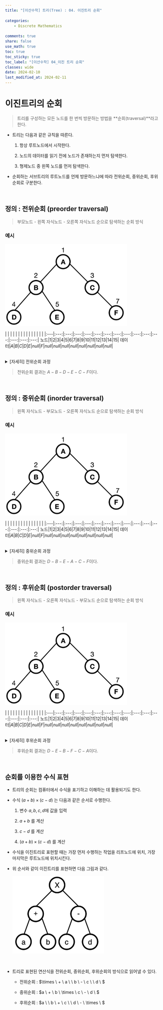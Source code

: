 ```yaml
---
title: "[이산수학] 트리(Tree) : 04. 이진트리 순회"

categories:
    - Discrete Mathematics

comments: true
share: false
use_math: true
toc: true
toc_sticky: true
toc_label: "[이산수학] 04_이진 트리 순회"
classes: wide
date: 2024-02-10
last_modified_at: 2024-02-11
---
```


# 이진트리의 순회

> 트리를 구성하는 모든 노드를 한 번씩 방문하는 방법을 **순회(traversal)**라고 한다.

- 트리는 다음과 같은 규칙을 따른다.

    1. 항상 루트노드에서 시작한다.

    2. 노드의 데이터를 읽기 전에 노드가 존재하는지 먼저 탐색한다.

    3. 형제노드 중 왼쪽 노드를 먼저 탐색한다.

- 순회하는 서브트리의 루트노드를 언제 방문하느냐에 따라 전위순회, 중위순회, 후위순회로 구분한다.

<br>

## 정의 : 전위순회 (preorder traversal)

> 부모노드 - 왼쪽 자식노드 - 오른쪽 자식노드 순으로 탐색하는 순회 방식

### 예시

<img src = "/assets/images/Math/dm/dm_example_23_01.png" width=400>

<br>

| | | | | | | | | | | | | | |
|:---|:---:|:---:|:---:|:---:|:---:|:---:|:---:|:---:|:---:|:---:|:---:|:---:|:---:|:---:|
노드|$1$|$2$|$3$|$4$|$5$|$6$|$7$|$8$|$9$|$10$|$11$|$12$|$13$|$14$|$15$|
데이터|$A$|$B$|$C$|$D$|$E$|$null$|$F$|$null$|$null$|$null$|$null$|$null$|$null$|$null$|$null$|

<br>

<details>
<summary>[자세히] 전위순회 과정</summary>
<div markdown="1">

1. 루트노드 $1$ 탐색 - 데이터 존재 확인 및 방문 - 노드 $1$애 데이터 $A$ 읽기
    - $A$
2. 노드 $1$의 왼쪽 자식노드 $2$탐색 - 데이터 존재 확인 및 방문 - 노드 $2$에 데이터 읽기
    - $A - B$
3. 노드 $2$의 왼쪽 자식노드 $4$탐색 - 데이터 존재 확인 및 방문 - 노드 $4$에 데이터 읽기
    - $A - B - D$
4. 노드 $4$의 왼쪽 자식노드 $8$ 탐색 - 데이터 없음을 확인
5. 노드 $4$의 오른쪽 자식노드 $9$ 탐색 - 데이터 없음을 확인
6. 노드 $4$의 부모노드 $2$로 백트래킹
7. 노드 $2$의 오른쪽 자식노드 $5$ 탐색 - 데이터 존재 확인 및 방문 - 노드 $5$에 데이터 $E$ 읽기
    - $A - B - D - E$
8. 노드 $5$의 왼쪽 자식노드 $10$ 탐색 - 데이터 없음을 확인
9. 노드 $5$의 오른쪽 자식노드 $11$ 탐색 - 데이터 없음을 확인
10. 노드 $5$의 부모노드 $2$로 백트래킹
11. 노드 $2$의 부모노드 $1$로 백트래킹
12. 노드 $1$의 오른쪽 자식노드 $3$ 탐색 - 데이터 존재 확인 및 방문 - 노드 $3$에 데이터 $C$ 읽기
    - $A - B - D - E - C$
13. 노드 $3$의 왼쪽 자식노드 $6$ 탐색 - 데이터 없음을 확인
14. 노드 $3$의 오른쪽 자식노드 $7$ 탐색 - 데이터 존재 확인 및 방문 - 노드 $7$에 데이터 $F$ 읽기
    - $A - B - D - E - C - F$
15. 노드 $7$의 왼쪽 자식노드 $14$ 탐색 - 데이터 없음을 확인
16. 노드 $7$의 오른쪽 자식노드 $15$ 탐색 - 데이터 없음을 확인
17. 노드 $7$의 부모노드 $3$으로 백트래킹
18. 노드 $3$의 부모노드 $1$으로 백트래킹
18. 순회종료

</div>
</details>

> 전위순회 결과는 $A - B - D - E - C - F$이다.

<br>

## 정의 : 중위순회 (inorder traversal)

> 왼쪽 자식노드 - 부모노드 - 오른쪽 자식노드 순으로 탐색하는 순회 방식

### 예시

<img src = "/assets/images/Math/dm/dm_example_23_01.png" width=400>

<br>

| | | | | | | | | | | | | | |
|:---|:---:|:---:|:---:|:---:|:---:|:---:|:---:|:---:|:---:|:---:|:---:|:---:|:---:|:---:|
노드|$1$|$2$|$3$|$4$|$5$|$6$|$7$|$8$|$9$|$10$|$11$|$12$|$13$|$14$|$15$|
데이터|$A$|$B$|$C$|$D$|$E$|$null$|$F$|$null$|$null$|$null$|$null$|$null$|$null$|$null$|$null$|

<br>

<details>
<summary>[자세히] 중위순회 과정</summary>
<div markdown="1">

1. 루트노드 $1$ 방문
2. 노드 $1$의 왼쪽 자식노드 $2$탐색 - 데이터 존재 확인 및 방문
3. 노드 $2$의 왼쪽 자식노드 $4$탐색 - 데이터 존재 확인 및 방문
4. 노드 $4$의 왼쪽 자식노드 $8$ 탐색 - 데이터 없음을 확인
5. 노드 $4$의 데이터 $D$ 읽기
    - $D$
6. 노드 $4$의 오른쪽 자식노드 $9$ 탐색 - 데이터 없음을 확인
7. 노드 $4$의 부모노드 $2$로 백트래킹 - 노드 $2$의 데이터 $B$ 읽기
    - $D - B$
8. 노드 $2$의 오른쪽 자식노드 $5$ 탐색 - 데이터 존재 확인 및 방문
9. 노드 $5$의 왼쪽 자식노드 $10$ 탐색 - 데이터 없음을 확인
10. 노드 $5$의 데이터 $E$ 읽기
    - $D - B - E$
11. 노드 $5$의 오른쪽 자식노드 $11$ 탐색 - 데이터 없음을 확인
12. 노드 $5$의 부모노드 $2$로 백트래킹
13. 노드 $2$의 부모노드 $1$로 백트래킹 - 노드 $1$의 데이터 $A$ 읽기
    - $D - B - E - A$
14. 노드 $1$의 오른쪽 자식노드 $3$ 탐색 - 데이터 존재 확인 및 방문
15. 노드 $3$의 왼쪽 자식노드 $6$ 탐색 - 데이터 없음을 확인
16. 노드 $3$의 데이터 $C$ 읽기
    - $D - B - E - A - C$
17. 노드 $3$의 오른쪽 자식노드 $7$ 탐색 - 데이터 존재 확인 및 방문
18. 노드 $7$의 왼쪽 자식노드 $14$ 탐색 - 데이터 없음을 확인
19. 노드 $7$의 데이터 $F$ 읽기
    - $D - B - E - A - C - F$
20. 노드 $7$의 오른쪽 자식노드 $15$ 탐색 - 데이터 없음을 확인
21. 노드 $7$의 부모노드 $3$으로 백트래킹
22. 노드 $3$의 부모노드 $1$으로 백트래킹
23. 순회종료

</div>
</details>

> 중위순회 결과는 $D - B - E - A - C - F$이다.

<br>

## 정의 : 후위순회 (postorder traversal)

> 왼쪽 자식노드 - 오른쪽 자식노드 - 부모노드 순으로 탐색하는 순회 방식

### 예시

<img src = "/assets/images/Math/dm/dm_example_23_01.png" width=400>

<br>

| | | | | | | | | | | | | | |
|:---|:---:|:---:|:---:|:---:|:---:|:---:|:---:|:---:|:---:|:---:|:---:|:---:|:---:|:---:|
노드|$1$|$2$|$3$|$4$|$5$|$6$|$7$|$8$|$9$|$10$|$11$|$12$|$13$|$14$|$15$|
데이터|$A$|$B$|$C$|$D$|$E$|$null$|$F$|$null$|$null$|$null$|$null$|$null$|$null$|$null$|$null$|

<br>

<details>
<summary>[자세히] 후위순회 과정</summary>
<div markdown="1">

1. 루트노드 $1$ 방문
2. 노드 $1$의 왼쪽 자식노드 $2$탐색 - 데이터 존재 확인 및 방문
3. 노드 $2$의 왼쪽 자식노드 $4$탐색 - 데이터 존재 확인 및 방문
4. 노드 $4$의 왼쪽 자식노드 $8$ 탐색 - 데이터 없음을 확인
5. 노드 $4$의 오른쪽 자식노드 $9$ 탐색 - 데이터 없음을 확인
6. 노드 $4$의 데이터 읽기
    - $D$
7. 노드 $4$의 부모노드 $2$로 백트래킹
8. 노드 $2$의 오른쪽 자식노드 $5$ 탐색 - 데이터 존재 확인 및 방문
9. 노드 $5$의 왼쪽 자식노드 $10$ 탐색 - 데이터 없음을 확인
10. 노드 $5$의 오른쪽 자식노드 $11$ 탐색 - 데이터 없음을 확인
11. 노드 $5$의 데이터 읽기
    - $D - E$
12. 노드 $5$의 부모노드 $2$로 백트래킹 - 노드 $2$의 데이터 $B$ 읽기
    - $D - E - B$
13. 노드 $2$의 부모노드 $1$로 백트래킹
14. 노드 $1$의 오른쪽 자식노드 $3$ 탐색 - 데이터 존재 확인 및 방문
15. 노드 $3$의 왼쪽 자식노드 $6$ 탐색 - 데이터 없음을 확인
16. 노드 $3$의 오른쪽 자식노드 $7$ 탐색 - 데이터 존재 확인 및 방문
17. 노드 $7$의 왼쪽 자식노드 $14$ 탐색 - 데이터 없음을 확인
18. 노드 $7$의 오른쪽 자식노드 $15$ 탐색 - 데이터 없음을 확인
19. 노드 $7$의 데이터 읽기
    - $D - E - B - F$
20. 노드 $7$의 부모노드 $3$으로 백트래킹 - 노드 $3$의 데이터 $C$ 읽기
    - $D - E - B - F - C$
21. 노드 $3$의 부모노드 $1$으로 백트래킹 - 노드 $1$의 데이터 $A$ 읽기
    - $D - E - B - F - C - A$
22. 순회종료

</div>
</details>

> 후위순회 결과는 $D - E - B - F - C - A$이다.

<br>

## 순회를 이용한 수식 표현

- 트리의 순회는 컴퓨터에서 수식을 표기하고 이해하는 데 활용되기도 한다.

- 수식 $(a + b) \times (c - d)$ 는 다음과 같은 순서로 수행한다.

    1. 변수 $a, b, c, d$에 값을 입력

    2. $a + b$ 를 계산

    3. $c - d$ 를 계산

    4. $(a + b) \times (c - d)$ 를 계산

- 수식을 이진트리로 표현할 때는 가장 먼저 수행하는 작업을 리프노드에 위치, 가장 마지막은 루트노드에 위치시킨다.

- 위 순서와 같이 이진트리를 표현하면 다음 그림과 같다.

    <img src = "/assets/images/Math/dm/dm_example_23_02.png" width=300>

<br>

- 트리로 표현된 연산식을 전위순회, 중위순회, 후위순회의 방식으로 읽어낼 수 있다.

    - 전위순회 : $\times \ + \ a \ \ b \ - \ c \ \ d \ $

    - 중위순회 : $a \  + \  b \  \times \  c \  - \  d \ $

    - 후위순회 : $a \ \   b \  + \  c \ \   d \  - \  \times \ $